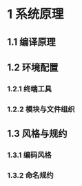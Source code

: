 # 1 系统原理

## 1.1 编译原理

## 1.2 环境配置
### 1.2.1 终端工具

### 1.2.2 模块与文件组织

## 1.3 风格与规约
### 1.3.1 编码风格

### 1.3.2 命名规约
